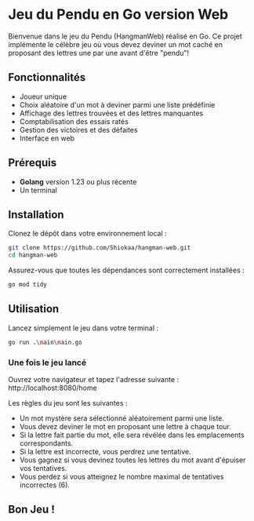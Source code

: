 # Jeu du Pendu en Go version Web

Bienvenue dans le jeu du Pendu (HangmanWeb) réalisé en Go. Ce projet implémente le célèbre jeu où vous devez deviner un mot caché en proposant des lettres une par une avant d'être "pendu"!

## Fonctionnalités

- Joueur unique
- Choix aléatoire d'un mot à deviner parmi une liste prédéfinie
- Affichage des lettres trouvées et des lettres manquantes
- Comptabilisation des essais ratés
- Gestion des victoires et des défaites
- Interface en web

## Prérequis

- **Golang** version 1.23 ou plus récente
- Un terminal

## Installation

Clonez le dépôt dans votre environnement local :

```bash
git clone https://github.com/Shiokaa/hangman-web.git
cd hangman-web
```
Assurez-vous que toutes les dépendances sont correctement installées :

```bash
go mod tidy
```

## Utilisation

Lancez simplement le jeu dans votre terminal :

```bash
go run .\main\main.go
```

### Une fois le jeu lancé

Ouvrez votre navigateur et tapez l'adresse suivante : http://localhost:8080/home

Les règles du jeu sont les suivantes :

- Un mot mystère sera sélectionné aléatoirement parmi une liste.
- Vous devez deviner le mot en proposant une lettre à chaque tour.
- Si la lettre fait partie du mot, elle sera révélée dans les emplacements correspondants.
- Si la lettre est incorrecte, vous perdrez une tentative.
- Vous gagnez si vous devinez toutes les lettres du mot avant d'épuiser vos tentatives.
- Vous perdez si vous atteignez le nombre maximal de tentatives incorrectes (6).

## Bon Jeu !
